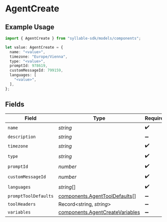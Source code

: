 # AgentCreate

## Example Usage

```typescript
import { AgentCreate } from "syllable-sdk/models/components";

let value: AgentCreate = {
  name: "<value>",
  timezone: "Europe/Vienna",
  type: "<value>",
  promptId: 978619,
  customMessageId: 799159,
  languages: [
    "<value>",
  ],
};
```

## Fields

| Field                                                                              | Type                                                                               | Required                                                                           | Description                                                                        |
| ---------------------------------------------------------------------------------- | ---------------------------------------------------------------------------------- | ---------------------------------------------------------------------------------- | ---------------------------------------------------------------------------------- |
| `name`                                                                             | *string*                                                                           | :heavy_check_mark:                                                                 | N/A                                                                                |
| `description`                                                                      | *string*                                                                           | :heavy_minus_sign:                                                                 | N/A                                                                                |
| `timezone`                                                                         | *string*                                                                           | :heavy_check_mark:                                                                 | N/A                                                                                |
| `type`                                                                             | *string*                                                                           | :heavy_check_mark:                                                                 | N/A                                                                                |
| `promptId`                                                                         | *number*                                                                           | :heavy_check_mark:                                                                 | N/A                                                                                |
| `customMessageId`                                                                  | *number*                                                                           | :heavy_check_mark:                                                                 | N/A                                                                                |
| `languages`                                                                        | *string*[]                                                                         | :heavy_check_mark:                                                                 | N/A                                                                                |
| `promptToolDefaults`                                                               | [components.AgentToolDefaults](../../models/components/agenttooldefaults.md)[]     | :heavy_minus_sign:                                                                 | N/A                                                                                |
| `toolHeaders`                                                                      | Record<string, *string*>                                                           | :heavy_minus_sign:                                                                 | N/A                                                                                |
| `variables`                                                                        | [components.AgentCreateVariables](../../models/components/agentcreatevariables.md) | :heavy_minus_sign:                                                                 | N/A                                                                                |